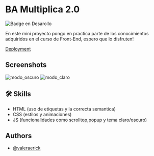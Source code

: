 # BA Multiplica 2.0

![Badge en Desarollo](https://img.shields.io/badge/STATUS-FINALIZADO-green)

En este mini proyecto pongo en practica parte de los conocimientos adquiridos en el curso de Front-End, espero que lo disfruten!

[Deployment](https://valeraerick.github.io/Primer_repositorio/)

## Screenshots

![modo_oscuro](https://github.com/valeraerick/Primer_repositorio/assets/147063921/948f2380-9164-468f-af25-bf97c0ccab2f)
![modo_claro](https://github.com/valeraerick/Primer_repositorio/assets/147063921/cf8a5649-c7ef-44a1-a7c2-32b16796304c)

## 🛠 Skills

- HTML (uso de etiquetas y la correcta semantica)
- CSS (estilos y animaciones)
- JS (funcionalidades como scrolltop,popup y tema claro/oscuro)

## Authors

- [@valeraerick](https://github.com/valeraerick)
